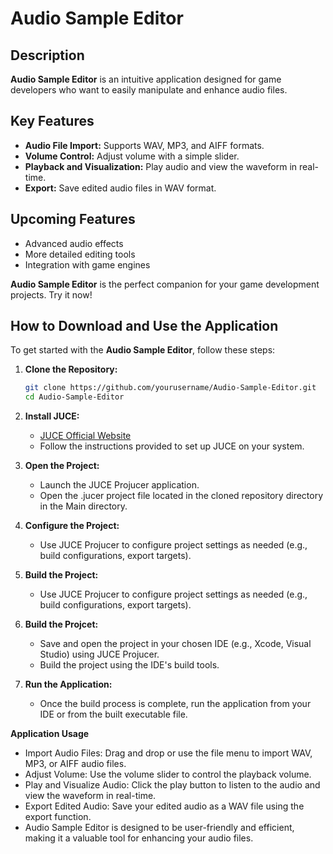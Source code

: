 # Audio Sample Editor

## Description

**Audio Sample Editor** is an intuitive application designed for game developers who want to easily manipulate and enhance audio files.

## Key Features

- **Audio File Import:** Supports WAV, MP3, and AIFF formats.
- **Volume Control:** Adjust volume with a simple slider.
- **Playback and Visualization:** Play audio and view the waveform in real-time.
- **Export:** Save edited audio files in WAV format.

## Upcoming Features

- Advanced audio effects
- More detailed editing tools
- Integration with game engines

**Audio Sample Editor** is the perfect companion for your game development projects. Try it now!

## How to Download and Use the Application

To get started with the **Audio Sample Editor**, follow these steps:

1. **Clone the Repository:**
   ```bash
   git clone https://github.com/yourusername/Audio-Sample-Editor.git
   cd Audio-Sample-Editor

2. **Install JUCE:**
   - [JUCE Official Website](https://juce.com/get-juce/)
   - Follow the instructions provided to set up JUCE on your system.
  
3. **Open the Project:**
   - Launch the JUCE Projucer application.
   - Open the .jucer project file located in the cloned repository directory in the Main directory.
  
4. **Configure the Project:**
   - Use JUCE Projucer to configure project settings as needed (e.g., build configurations, export targets).
  
5. **Build the Project:**
   - Use JUCE Projucer to configure project settings as needed (e.g., build configurations, export targets).
  
6. **Build the Projcet:**
   - Save and open the project in your chosen IDE (e.g., Xcode, Visual Studio) using JUCE Projucer.
   - Build the project using the IDE's build tools.

7. **Run the Application:**
   - Once the build process is complete, run the application from your IDE or from the built executable file.

**Application Usage** 
- Import Audio Files: Drag and drop or use the file menu to import WAV, MP3, or AIFF audio files.
- Adjust Volume: Use the volume slider to control the playback volume.
- Play and Visualize Audio: Click the play button to listen to the audio and view the waveform in real-time.
- Export Edited Audio: Save your edited audio as a WAV file using the export function.
- Audio Sample Editor is designed to be user-friendly and efficient, making it a valuable tool for enhancing your audio files.







  
  

        
     
   

